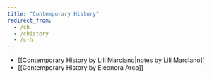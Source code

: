 ```yaml
---
title: "Contemporary History"
redirect_from:
  - /ch
  - /chistory
  - /c-h
---
```

- [[Contemporary History by Lili Marciano|notes by Lili Marciano]]
- [[Contemporary History by Eleonora Arca]]
